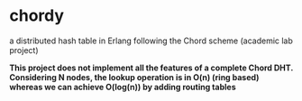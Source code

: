 chordy
======

a distributed hash table in Erlang following the Chord scheme (academic lab project)

**This project does not implement all the features of a complete Chord DHT. Considering N nodes, the lookup operation is in O(n) (ring based) whereas we can achieve O(log(n)) by adding routing tables**
